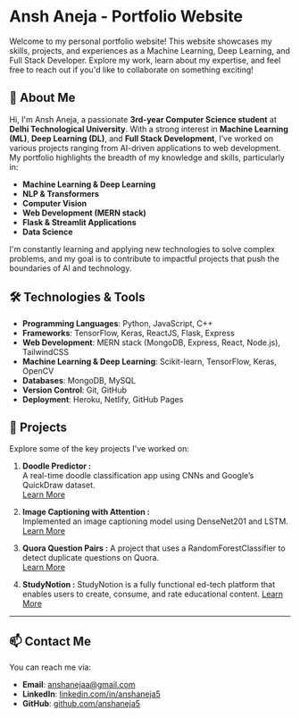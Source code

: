 # Ansh Aneja - Portfolio Website

Welcome to my personal portfolio website! This website showcases my skills, projects, and experiences as a Machine Learning, Deep Learning, and Full Stack Developer. Explore my work, learn about my expertise, and feel free to reach out if you'd like to collaborate on something exciting!

## 🚀 About Me

Hi, I'm Ansh Aneja, a passionate **3rd-year Computer Science student** at **Delhi Technological University**. With a strong interest in **Machine Learning (ML)**, **Deep Learning (DL)**, and **Full Stack Development**, I’ve worked on various projects ranging from AI-driven applications to web development. My portfolio highlights the breadth of my knowledge and skills, particularly in:

- **Machine Learning & Deep Learning**  
- **NLP & Transformers**  
- **Computer Vision**  
- **Web Development (MERN stack)**  
- **Flask & Streamlit Applications**  
- **Data Science**

I'm constantly learning and applying new technologies to solve complex problems, and my goal is to contribute to impactful projects that push the boundaries of AI and technology.

## 🛠️ Technologies & Tools

- **Programming Languages**: Python, JavaScript, C++
- **Frameworks**: TensorFlow, Keras, ReactJS, Flask, Express
- **Web Development**: MERN stack (MongoDB, Express, React, Node.js), TailwindCSS
- **Machine Learning & Deep Learning**: Scikit-learn, TensorFlow, Keras, OpenCV
- **Databases**: MongoDB, MySQL
- **Version Control**: Git, GitHub
- **Deployment**: Heroku, Netlify, GitHub Pages

## 📂 Projects

Explore some of the key projects I've worked on:

1. **Doodle Predictor :**  
   A real-time doodle classification app using CNNs and Google’s QuickDraw dataset.  
   [Learn More](https://github.com/anshaneja5/doooodle)

2. **Image Captioning with Attention :**  
   Implemented an image captioning model using DenseNet201 and LSTM.  
   [Learn More](https://github.com/anshaneja5/img-cap-model)

3. **Quora Question Pairs :**
   A project that uses a RandomForestClassifier to detect duplicate questions on Quora.  
   [Learn More](https://github.com/anshaneja5/quora-question-pairs)

4. **StudyNotion :**
   StudyNotion is a fully functional ed-tech platform that enables users to create, consume, and rate educational content.
   [Learn More](https://studynotionproject.vercel.app/)
   
---

## 📫 Contact Me

You can reach me via:

- **Email**: [anshanejaa@gmail.com](mailto:anshanejaa@gmail.com)
- **LinkedIn**: [linkedin.com/in/anshaneja5](https://www.linkedin.com/in/anshaneja5)
- **GitHub**: [github.com/anshaneja5](https://github.com/anshaneja5)
